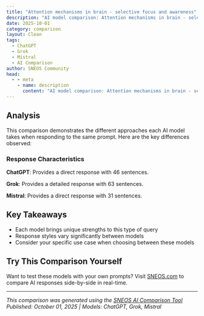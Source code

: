 ```yaml
---
title: "Attention mechanisms in brain - selective focus and awareness"
description: "AI model comparison: Attention mechanisms in brain - selective focus and awareness..."
date: 2025-10-01
category: comparison
layout: Clean
tags:
  - ChatGPT
  - Grok
  - Mistral
  - AI Comparison
author: SNEOS Community
head:
  - - meta
    - name: description
      content: "AI model comparison: Attention mechanisms in brain - selective focus and awareness..."
---
```


<ChatComparison
  title="Attention mechanisms in brain - selective focus and awareness"
  prompt="Attention mechanisms in brain - selective focus and awareness"
  :responses='{"ChatGPT": "Attention mechanisms in the brain are crucial for selective focus and awareness, allowing us to prioritize and process relevant information from the vast array of sensory inputs while ignoring distractions. These mechanisms enable efficient cognitive functioning, perception, and behavior.\n\n### Key Concepts of Attention Mechanisms in the Brain\n\n1. **Selective Attention** \n - **Definition:** The process by which the brain selects certain stimuli to focus on while ignoring others. \n - **Function:** Helps filter out irrelevant information to concentrate cognitive resources on what is important. For example, focusing on a conversation in a noisy room (the \u201Ccocktail party effect\u201D). \n\n2. **Types of Attention** \n - **Focused Attention:** Concentrating on a specific stimulus or task (e.g., reading a book). \n - **Sustained Attention:** Maintaining focus over prolonged periods (e.g., watching a lecture). \n - **Divided Attention:** Distributing focus among multiple tasks or stimuli (e.g., driving while talking). \n - **Selective Attention:** Prioritizing certain sensory inputs over others (e.g., listening to one instrument in an orchestra). \n\n3. **Neural Mechanisms and Brain Regions Involved** \n - **Prefrontal Cortex:** Involved in executive functions, controlling attention allocation and goal-directed behavior. \n - **Parietal Cortex:** Plays a role in spatial attention and orienting the focus toward relevant stimuli in the environment. \n - **Anterior Cingulate Cortex (ACC):** Monitors conflict and error detection, helping to regulate attention. \n - **Thalamus:** Acts as a relay hub, filtering sensory information before it reaches the cortex. \n - **Basal Ganglia:** Contributes to the regulation of attention and action selection. \n - **Reticular Activating System (RAS):** Maintains alertness and wakefulness, modulating overall attentional state. \n\n4. **Top-Down vs. Bottom-Up Attention** \n - **Top-Down Attention:** Voluntary, goal-driven attention controlled by the prefrontal cortex, based on prior knowledge and intentions. \n - **Bottom-Up Attention:** Automatic, stimulus-driven attention triggered by salient or unexpected stimuli (e.g., a bright flash or loud noise). \n\n5. **Mechanisms of Selective Focus** \n - Neural circuits modulate the gain (strength) of sensory signals related to attended stimuli, enhancing their processing. \n - Inhibitory mechanisms suppress distracting or irrelevant signals. \n - Oscillatory brain activity (like alpha and gamma rhythms) coordinates timing and interplay of attention networks. \n\n6. **Role in Awareness and Conscious Experience** \n - Attention is closely linked to awareness, as focused attention often determines what enters conscious perception. \n - Some theories posit that attention acts as a \u201Cspotlight\u201D illuminating certain sensory or cognitive content for conscious processing. \n - Disruptions in attention mechanisms (e.g., in ADHD or neglect syndrome) affect awareness and the ability to engage with the environment effectively. \n\n### Summary\n\nAttention mechanisms in the brain enable selective focus by dynamically enhancing relevant sensory and cognitive information while suppressing distractions. This selective processing involves interplay among various brain regions, neural circuits, and both voluntary and automatic forms of attention. The result is an efficient allocation of cognitive resources, shaping conscious awareness and behavior in complex environments.\n\nIf you want, I can also provide details on experimental evidence, neural models, or clinical implications related to attention mechanisms.", "Grok": "Attention mechanisms in the brain are fundamental to how we process and interact with the world. They enable us to selectively focus on specific stimuli while filtering out irrelevant information, and they play a critical role in awareness, perception, memory, and decision-making. Below, I\u0027ll explain the key concepts of attention mechanisms, selective focus, and awareness, along with their neural underpinnings.\n\n### 1. **What is Attention in the Brain?**\nAttention is a cognitive process that allows the brain to prioritize certain sensory inputs, thoughts, or tasks over others. It acts as a limited resource, meaning we cannot focus on everything simultaneously. Instead, the brain allocates attention based on relevance, goals, and environmental demands.\n\nThere are two main types of attention:\n- **Bottom-up (exogenous) attention**: Driven by external stimuli, such as a loud noise or a sudden movement. It is automatic and reflexive.\n- **Top-down (endogenous) attention**: Driven by internal goals or intentions, such as focusing on reading a book or searching for a specific object. It is voluntary and controlled.\n\n### 2. **Selective Focus**\nSelective focus refers to the brain\u0027s ability to concentrate on a specific stimulus while ignoring distractions. This is often likened to a \u0022spotlight\u0022 or \u0022filter\u0022 that narrows the scope of processing to relevant information.\n\n#### Mechanisms of Selective Focus:\n- **Neural Basis**: Selective focus is mediated by a network of brain regions, including the prefrontal cortex (for goal-directed attention), the parietal cortex (for spatial attention), and the superior colliculus (for orienting attention to stimuli).\n- **Inhibition**: The brain suppresses irrelevant or competing stimuli through inhibitory processes. For example, the basal ganglia play a role in inhibiting distractions to maintain focus.\n- **Sensory Gating**: Early sensory processing areas (like the visual or auditory cortex) can modulate their sensitivity to prioritize certain inputs over others.\n\n#### Examples:\n- **Cocktail Party Effect**: The ability to focus on a single conversation in a noisy environment by selectively attending to one speaker\u0027s voice while ignoring others.\n- **Visual Search**: When looking for a specific item (e.g., a red apple among green ones), the brain enhances processing of relevant features (color, shape) and suppresses irrelevant ones.\n\n### 3. **Awareness and Attention**\nAwareness refers to the subjective experience of perceiving or knowing something, and it is closely linked to attention. While attention and awareness are related, they are not the same:\n- Attention can occur without awareness (e.g., subliminal processing of stimuli).\n- Awareness often requires attention to bring information into conscious perception.\n\n#### Theories of Awareness and Attention:\n- **Global Workspace Theory (GWT)**: Suggests that conscious awareness arises when information is broadcast to a \u0022global workspace\u0022 in the brain, involving widespread neural networks (especially in the prefrontal and parietal cortices). Attention acts as a gatekeeper to this workspace.\n- **Integrated Information Theory (IIT)**: Posits that consciousness (and thus awareness) emerges from the integration of information across brain regions. Attention may enhance integration for specific stimuli.\n- **Attentional Blink**: A phenomenon where rapidly presented visual stimuli can go unnoticed if attention is occupied, demonstrating the limits of awareness.\n\n#### Neural Correlates:\n- The **frontoparietal network** is critical for conscious awareness and sustained attention.\n- The **default mode network (DMN)** may play a role in self-referential awareness and mind-wandering, often deactivated during focused attention tasks.\n\n### 4. **Brain Regions Involved in Attention**\nSeveral key brain regions and networks work together to regulate attention and awareness:\n- **Prefrontal Cortex (PFC)**: Controls executive functions, goal-directed attention, and working memory.\n- **Posterior Parietal Cortex (PPC)**: Involved in spatial attention and orienting to stimuli.\n- **Anterior Cingulate Cortex (ACC)**: Monitors conflicts and errors, helping to adjust attentional focus.\n- **Thalamus**: Acts as a relay for sensory information and modulates attention by filtering inputs.\n- **Superior Colliculus and Pulvinar**: Subcortical structures that guide eye movements and visual attention.\n- **Reticular Activating System (RAS)**: Regulates arousal and alertness, which are prerequisites for attention.\n\nAdditionally, neuromodulatory systems like dopamine (for reward-driven attention) and norepinephrine (for arousal and vigilance) influence attentional processes.\n\n### 5. **Neural Mechanisms of Attention**\n- **Oscillatory Activity**: Brain waves, such as alpha (8-12 Hz) and gamma (30-100 Hz) rhythms, are associated with attention. Alpha waves often decrease in areas processing attended stimuli (indicating active processing), while gamma waves increase during focused attention.\n- **Attentional Modulation**: Attention enhances neural responses to relevant stimuli (gain control) and suppresses responses to irrelevant ones. This is evident in event-related potentials (ERPs) like the P300, which reflects attentional allocation.\n- **Neural Synchronization**: Attention often involves synchronized activity across brain regions, facilitating communication between sensory and cognitive areas.\n\n### 6. **Disorders of Attention and Awareness**\nDisruptions in attention mechanisms can lead to cognitive and behavioral challenges:\n- **Attention Deficit Hyperactivity Disorder (ADHD)**: Characterized by difficulties in sustaining attention and inhibiting distractions, often linked to dysregulation of dopamine and prefrontal cortex activity.\n- **Neglect Syndrome**: Often caused by damage to the right parietal cortex, resulting in an inability to attend to stimuli on the contralateral (usually left) side of space.\n- **Disorders of Consciousness**: Conditions like coma or vegetative states highlight the link between attention, arousal, and awareness, often involving damage to the thalamus or brainstem.\n\n### 7. **Plasticity and Training of Attention**\nAttention mechanisms are not fixed; they can be shaped by experience and training:\n- **Meditation and Mindfulness**: Practices like mindfulness meditation enhance sustained attention and reduce mind-wandering by strengthening connectivity in the frontoparietal network.\n- **Cognitive Training**: Tasks designed to improve working memory or attentional control (e.g., dual-task training) can enhance selective focus over time.\n- **Neurofeedback**: Real-time feedback on brain activity can help individuals learn to self-regulate attention.\n\n### Conclusion\nAttention mechanisms in the brain are complex and dynamic, enabling selective focus on relevant information while filtering out noise. They underpin our ability to navigate the world, make decisions, and maintain awareness of our surroundings and internal states. Advances in neuroscience, such as neuroimaging and computational modeling, continue to deepen our understanding of how attention operates at the neural level, offering insights into both normal cognition and disorders of attention.", "Mistral": "Attention mechanisms in the brain are crucial for selective focus and awareness, allowing us to prioritize and process relevant information from our environment while ignoring irrelevant stimuli. Here are some key aspects of attention mechanisms in the brain:\n\n1. **Types of Attention**:\n - **Selective Attention**: This is the process of focusing on specific inputs while ignoring others. It\u0027s like a spotlight that highlights certain information.\n - **Divided Attention**: This involves responding to multiple tasks or inputs at the same time.\n - **Sustained Attention**: This is the ability to maintain focus on a task over a prolonged period.\n - **Alternating Attention**: This involves shifting focus between different tasks.\n\n2. **Brain Regions Involved**:\n - **Prefrontal Cortex (PFC)**: Plays a pivotal role in top-down control of attention, helping to maintain focus on goals and relevant information.\n - **Parietal Lobes**: Involved in directing attention to different locations and features in the environment.\n - **Anterior Cingulate Cortex (ACC)**: Monitors conflict and detects errors in selective attention tasks.\n - **Basal Ganglia**: Involved in the control of automatic or routinized behaviors and the shift of attention.\n - **Thalamus**: Acts as a relay station, filtering and gating sensory information to the cortex.\n\n3. **Attention Networks**:\n - **Dorsal Attention Network**: Involved in the top-down orientation of attention and the selection of stimuli and responses.\n - **Ventral Attention Network**: Involved in the reorientation of attention to salient or relevant events.\n - **Alerting Network**: Maintains a state of high sensitivity to incoming stimuli.\n - **Executive Attention Network**: Resolves conflict among responses and is involved in planning and decision-making.\n\n4. **Neuromodulators**:\n - **Dopamine**: Involved in the regulation of attention and cognitive control.\n - **Norepinephrine**: Plays a role in vigilance and arousal.\n - **Acetylcholine**: Involved in the modulation of attention and learning.\n\n5. **Attention and Awareness**:\n - Attention and awareness are closely linked. Attention can bring certain stimuli into consciousness, making us aware of them. However, we can also be aware of something without directly attending to it.\n - Inattentional blindness is a phenomenon where individuals fail to perceive an unexpected stimulus that is in plain sight because their attention is focused on other tasks.\n\n6. **Attention Disorders**:\n - Disorders like Attention Deficit Hyperactivity Disorder (ADHD) are characterized by difficulties in maintaining attention and controlling impulses.\n - Other conditions like schizophrenia and autism spectrum disorder also involve disruptions in attention processes.\n\nUnderstanding these mechanisms is essential for comprehending how the brain processes information and interacts with the environment, as well as for developing interventions for attention-related disorders."}' 
  published-date="12:00"
/>

## Analysis

This comparison demonstrates the different approaches each AI model takes when responding to the same prompt. Here are the key differences observed:

### Response Characteristics

**ChatGPT**: Provides a direct response with 46 sentences. 

**Grok**: Provides a detailed response with 63 sentences. 

**Mistral**: Provides a direct response with 31 sentences. 

## Key Takeaways

- Each model brings unique strengths to this type of query
- Response styles vary significantly between models
- Consider your specific use case when choosing between these models

## Try This Comparison Yourself

Want to test these models with your own prompts? Visit [SNEOS.com](https://sneos.com) to compare AI responses side-by-side in real-time.

---

*This comparison was generated using the [SNEOS AI Comparison Tool](https://sneos.com)*
*Published: October 01, 2025 | Models: ChatGPT, Grok, Mistral*
